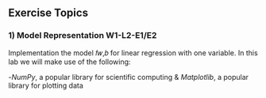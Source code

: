 ## Exercise Topics
### 1) Model Representation W1-L2-E1/E2
Implementation the model  𝑓𝑤,𝑏 for linear regression with one variable.
In this lab we will make use of the following:

-*NumPy*, a popular library for scientific computing & 
*Matplotlib*, a popular library for plotting data
